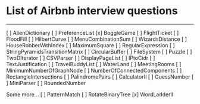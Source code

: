 # List of Airbnb interview questions
---

[ ] AlienDictionary
[ ] PreferenceList
[x] BoggleGame
[ ] FlightTicket
[ ] FloodFill
[ ] HilbertCurve
[ ] MenuCombinationSum
[ ] WizardsDistance
[ ] HouseRobberWithIndex
[ ] MaximumSquare
[ ] RegularExpression
[ ] StringPyramidsTransitionMatrix
[ ] CircularBuffer
[ ] FileSystem
[ ] Puzzle
[ ] TwoDIterator
[ ] CSVParser
[ ] DisplayPageList
[ ] IPtoCidr
[ ] TextJustification
[ ] TravelBuddyList
[ ] WaterLand
[ ] MeetingRooms
[ ] MinimumNumberOfGraphNode
[ ] NumberOfConnectedComponents
[ ] RectangleIntersections
[ ] PalindromePairs
[ ] CalculatorII
[ ] GuessNumber
[ ] MiniParser
[ ] RoundedNumber

Some more...
[ ] PatternMatch
[ ] RotateBinaryTree
[x] WordLadderII
